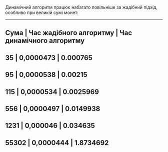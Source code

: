 Динамічний алгоритм працює набагато повільніше за жадібний підхід, особливо при великій сумі монет:

----------------------------------------------------------------------
Сума   |   Час жадібного алгоритму     |    Час динамічного алгоритму
----------------------------------------------------------------------
35     |           0,0000473           |           0.000765
----------------------------------------------------------------------
95     |           0,0000538           |           0.00215
----------------------------------------------------------------------
115    |           0,0000534           |           0.0025969
----------------------------------------------------------------------
556    |           0,0000497           |           0.0149938
----------------------------------------------------------------------
1231   |           0,000046            |           0.034635
----------------------------------------------------------------------
55302  |           0,0000444           |           1.8734692
----------------------------------------------------------------------